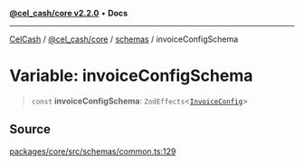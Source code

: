 [**@cel_cash/core v2.2.0**](../../README.md) • **Docs**

***

[CelCash](../../../../packages.md) / [@cel\_cash/core](../../README.md) / [schemas](../README.md) / invoiceConfigSchema

# Variable: invoiceConfigSchema

> `const` **invoiceConfigSchema**: `ZodEffects`\<[`InvoiceConfig`](../../types/type-aliases/InvoiceConfig.md)\>

## Source

[packages/core/src/schemas/common.ts:129](https://github.com/Pyxlab/celcash/blob/9e2eeefc75067a4b86d18d5bb144eb4446f097c2/packages/core/src/schemas/common.ts#L129)
